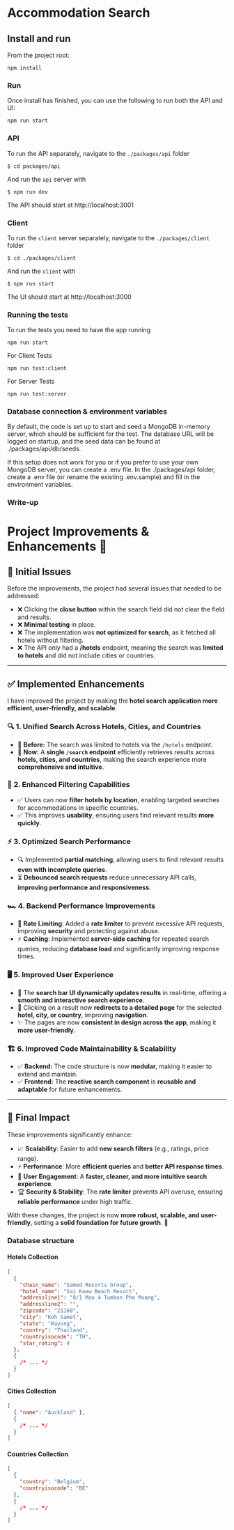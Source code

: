# Accommodation Search

## Install and run

From the project root:

```
npm install
```

### Run

Once install has finished, you can use the following to run both the API and UI:

```
npm run start
```

### API

To run the API separately, navigate to the `./packages/api` folder

```
$ cd packages/api
```

And run the `api` server with

```
$ npm run dev
```

The API should start at http://localhost:3001

### Client

To run the `client` server separately, navigate to the `./packages/client` folder

```
$ cd ./packages/client
```

And run the `client` with

```
$ npm run start
```

The UI should start at http://localhost:3000

### Running the tests
To run the tests you need to have the app running 

```
npm run start
```
For Client Tests

```
npm run test:client
```

For Server Tests

```
npm run test:server
```

### Database connection & environment variables

By default, the code is set up to start and seed a MongoDB in-memory server, which should be sufficient for the test. The database URL will be logged on startup, and the seed data can be found at ./packages/api/db/seeds.

If this setup does not work for you or if you prefer to use your own MongoDB server, you can create a .env file. In the ./packages/api folder, create a .env file (or rename the existing .env.sample) and fill in the environment variables.

### Write-up

<!-- Write-up/conclusion section -->
# Project Improvements & Enhancements 🚀

## 🔧 **Initial Issues**
Before the improvements, the project had several issues that needed to be addressed:
- ❌ Clicking the **close button** within the search field did not clear the field and results.
- ❌ **Minimal testing** in place.
- ❌ The implementation was **not optimized for search**, as it fetched all hotels without filtering.
- ❌ The API only had a **/hotels** endpoint, meaning the search was **limited to hotels** and did not include cities or countries.

---

## ✅ **Implemented Enhancements**
I have improved the project by making the **hotel search application more efficient, user-friendly, and scalable**.

### 🔍 **1. Unified Search Across Hotels, Cities, and Countries**
- 🏨 **Before:** The search was limited to hotels via the `/hotels` endpoint.
- 🚀 **Now:** A **single `/search` endpoint** efficiently retrieves results across **hotels, cities, and countries**, making the search experience more **comprehensive and intuitive**.

### 🎯 **2. Enhanced Filtering Capabilities**
- ✅ Users can now **filter hotels by location**, enabling targeted searches for accommodations in specific countries.
- ✅ This improves **usability**, ensuring users find relevant results **more quickly**.

### ⚡ **3. Optimized Search Performance**
- 🔍 Implemented **partial matching**, allowing users to find relevant results **even with incomplete queries**.
- ⏳ **Debounced search requests** reduce unnecessary API calls, **improving performance and responsiveness**.

### 🏎️ **4. Backend Performance Improvements**
- 🚀 **Rate Limiting**: Added a **rate limiter** to prevent excessive API requests, improving **security** and protecting against abuse.
- ⚡ **Caching**: Implemented **server-side caching** for repeated search queries, reducing **database load** and significantly improving response times.

### 🖥️ **5. Improved User Experience**
- 🎨 The **search bar UI dynamically updates results** in real-time, offering a **smooth and interactive search experience**.
- 🔗 Clicking on a result now **redirects to a detailed page** for the selected **hotel, city, or country**, improving **navigation**.
- ✨ The pages are now **consistent in design across the app**, making it **more user-friendly**.

### 🏗️ **6. Improved Code Maintainability & Scalability**
- ✅ **Backend:** The code structure is now **modular**, making it easier to extend and maintain.
- ✅ **Frontend:** The **reactive search component** is **reusable and adaptable** for future enhancements.

---

## 🚀 **Final Impact**
These improvements significantly enhance:
- 📈 **Scalability**: Easier to add **new search filters** (e.g., ratings, price range).
- ⚡ **Performance**: More **efficient queries** and **better API response times**.
- 🏅 **User Engagement**: A **faster, cleaner, and more intuitive search experience**.
- 🏆 **Security & Stability**: The **rate limiter** prevents API overuse, ensuring **reliable performance** under high traffic.

With these changes, the project is now **more robust, scalable, and user-friendly**, setting a **solid foundation for future growth**. 🎉

### Database structure

#### Hotels Collection

```json
[
  {
    "chain_name": "Samed Resorts Group",
    "hotel_name": "Sai Kaew Beach Resort",
    "addressline1": "8/1 Moo 4 Tumbon Phe Muang",
    "addressline2": "",
    "zipcode": "21160",
    "city": "Koh Samet",
    "state": "Rayong",
    "country": "Thailand",
    "countryisocode": "TH",
    "star_rating": 4
  },
  {
    /* ... */
  }
]
```

#### Cities Collection

```json
[
  { "name": "Auckland" },
  {
    /* ... */
  }
]
```

#### Countries Collection

```json
[
  {
    "country": "Belgium",
    "countryisocode": "BE"
  },
  {
    /* ... */
  }
]
```
